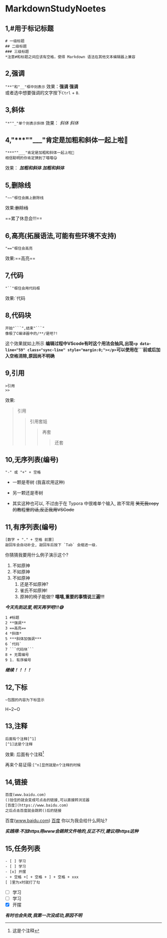 # MarkdownStudyNoetes
## 1,#用于标记标题
```
# 一级标题
## 二级标题
### 三级标题
*注意#和标题之间应该有空格，使得 Markdown 语法在其他文本编辑器上兼容
```

## 2,强调

```"**"和"__"框中则表示```
效果：**强调**  __强调__  
或者选中想要强调的文字按下`Ctrl` + `B`.

## 3,斜体
```"*""_"单个则表示斜体```
效果： *斜体* _斜体_

## 4,"***""___"肯定是加粗和斜体一起上啦🤣

```根据3，4易得：
"***""___"肯定是加粗和斜体一起上啦🤣
相信聪明的你肯定猜到了嘻嘻😋
```
效果： ***加粗和斜体*** ___加粗和斜体___

## 5,删除线
```
"~~"框住会画上删除线
```
效果:~~删除线~~

==累了休息会!!!==

## 6,高亮(拓展语法,可能有些环境不支持)
```
"=="框住会高亮
```
效果:==高亮==

## 7,代码
```
"``"框住会用代码框
```
效果:`代码

## 8,代码块
```
开始"```",结束"```"
像极了C编译器中的/**/是吧?!
```
这个效果就如上所示
**编辑过程中VScode有时这个用法会抽风,出现`<p data-line="59" class="sync-line" style="margin:0;"></p>`可以使用在```前或后加入空格消除,原因尚不明确**

## 9,引用
```
>引用
>>
```
效果:
>引用
>>引用套娃
>>>再套
>>>>还套

## 10,无序列表(编号)
```
"-" 或 "+" + 空格 
```
- 一颗是枣树 (我喜欢用这种)
+ 另一颗还是枣树
* 其实这种也可以, 不过由于在 Typora 中很难单个输入, 故不常用 ~~笑死我copy的教程里的话,反正我用VSCode~~

## 11,有序列表(编号)
```
[数字 + "." + 空格 前置]
敲回车会自动补全, 敲回车后按下 `Tab` 会缩进一级.
```
你猜猜我要用什么例子演示这个?
1. 不如原神
2. 不如原神
3. 不如原神
   1. 还是不如原神?
   2. 雀氏不如原神!
   3. 原神的椅子能做!?
**嘻嘻,重要的事情说三遍!!!**

***今天先到这里,明天再学吧!!!😅***
```
1 #标题
2 **强调**
3 ==高亮==
4 *斜体*
5 ***斜体加强调***
6 `代码`
7 ```代码块```
8 + 无需编号
9 1. 有序编号
 ```
***继续！！！！***

## 12,下标
```
~包围的内容为下标显示
```
H~2~O

## 13,注释
```
后面有个注释[^1]
[^1]这是个注释
```
效果:
后面有个注释[^1]
[^1]:这是个注释

再来个易证得:```[^n]显然就是n个注释的时候```

## 14,链接
```
百度(www.baidu.com)
()括住的就会变成可点击的链接,可以直接转浏览器
[百度](https://www.baidu.com)
之后点击百度就会跳转()后的链接
```

百度(www.baidu.com)
[百度](https://www.baidu.com)
你以为我会给什么网址?

***实践得:不加https用www会跳转文件啥的,反正不行,建议用https这种***

## 15,任务列表
```
- [ ] 学习
- [ ] 学习
- [x] 开摆
- + 空格 +[ + 空格 + ] + 空格 + xxx
[ ]里为x时就打了勾
```
- [ ] 学习
- [ ] 学习
- [x] 开摆

***有时也会失效,我第一次没成功,原因不明***